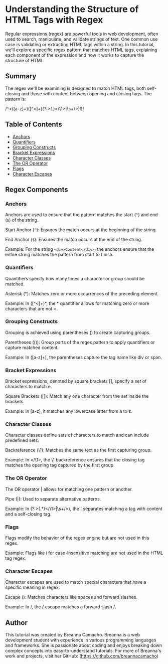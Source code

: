 # Understanding the Structure of HTML Tags with Regex

Regular expressions (regex) are powerful tools in web development, often used to search, manipulate, and validate strings of text. One common use case is validating or extracting HTML tags within a string. In this tutorial, we'll explore a specific regex pattern that matches HTML tags, explaining each component of the expression and how it works to capture the structure of HTML.

## Summary

The regex we'll be examining is designed to match HTML tags, both self-closing and those with content between opening and closing tags. The pattern is:

/^<([a-z]+)([^<]+)*(?:>(.*)<\/\1>|\s+\/>)$/

## Table of Contents

- [Anchors](#anchors)
- [Quantifiers](#quantifiers)
- [Grouping Constructs](#grouping-constructs)
- [Bracket Expressions](#bracket-expressions)
- [Character Classes](#character-classes)
- [The OR Operator](#the-or-operator)
- [Flags](#flags)
- [Character Escapes](#character-escapes)

## Regex Components

### Anchors
Anchors are used to ensure that the pattern matches the start (`^`) and end (`$`) of the string.

Start Anchor (`^`): Ensures the match occurs at the beginning of the string.

End Anchor (`$`): Ensures the match occurs at the end of the string.

Example:
For the string `<div>Content</div>`, the anchors ensure that the entire string matches the pattern from start to finish.

### Quantifiers
Quantifiers specify how many times a character or group should be matched.

Asterisk (*): Matches zero or more occurrences of the preceding element.

Example:
In ([^<]+)*, the * quantifier allows for matching zero or more characters that are not <.

### Grouping Constructs
Grouping is achieved using parentheses () to create capturing groups.

Parentheses (()): Group parts of the regex pattern to apply quantifiers or capture matched content.

Example:
In ([a-z]+), the parentheses capture the tag name like div or span.

### Bracket Expressions
Bracket expressions, denoted by square brackets [], specify a set of characters to match.e.

Square Brackets ([]): Match any one character from the set inside the brackets.

Example:
In [a-z], it matches any lowercase letter from a to z.

### Character Classes
Character classes define sets of characters to match and can include predefined sets.

Backreference (\1): Matches the same text as the first capturing group.

Example:
In <\/\1>, the \1 backreference ensures that the closing tag matches the opening tag captured by the first group.


### The OR Operator
The OR operator | allows for matching one pattern or another.

Pipe (|): Used to separate alternative patterns.

Example:
In (?:>(.*)<\/\1>|\s+\/>), the | separates matching a tag with content and a self-closing tag.

### Flags
Flags modify the behavior of the regex engine but are not used in this regex.

Example:
Flags like i for case-insensitive matching are not used in the HTML tag regex.

### Character Escapes
Character escapes are used to match special characters that have a specific meaning in regex.

Escape (\): Matches characters like spaces and forward slashes.

Example:
In \/, the \/ escape matches a forward slash /.

## Author

This tutorial was created by Breanna Camacho. Breanna is a web development student with experience in various programming languages and frameworks. She is passionate about coding and enjoys breaking down complex concepts into easy-to-understand tutorials. For more of Breanna's work and projects, visit her GitHub: (https://github.com/breannacamacho)